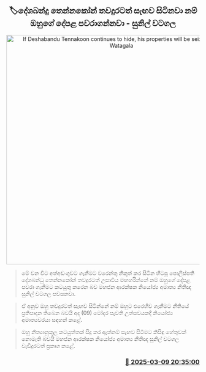<p align='center'><b><h2 align='center' title='If Deshabandu Tennakoon continues to hide, his properties will be seized - Sunil Watagala'>🏷දේශබන්දු තෙන්නකෝන් තවදුරටත් සැඟව සිටිනවා නම් ඔහුගේ දේපළ පවරාගන්නවා - සුනිල් වටගල</h2></b></p>
<p align='center'><img src='https://helakuru.sgp1.cdn.digitaloceanspaces.com/esana/images/lib/deshabandu-tennakoon-yi.jpg' width='600' alt='If Deshabandu Tennakoon continues to hide, his properties will be seized - Sunil Watagala'></p>

> මේ වන විට අත්අඩංගුවට ගැනීමට වරෙන්තු නිකුත් කර සිටින හිටපු පොලිස්පති දේශබන්ධු තෙන්නකෝන් තවදුරටත් උසාවිය මඟහරින්නේ නම් ඔහුගේ දේපළ පවරා ගැනීමට කටයුතු කරෙන බව මහජන ආරක්ෂක නියෝජ්‍ය අමාත්‍ය නීතීඥ සුනිල් වටගල පවසනවා.

> ඒ අනුව ඔහු තවදුරටත් සැඟව සිටින්නේ නම් ඔහුට එරෙහිව ගැනීම​ට නීතියේ ප්‍රතිපාදන තිබෙන බවයි අද (09) මෝදර පැවති උත්සවයකදී නියෝජ්‍ය අමාත්‍යවරයා සඳහන් කළේ.

> ඔහු නීත්‍යානූකූල කටයුත්තක් සිදු කර ඇත්නම් සැඟව සිටීමට කිසිඳු හේතුවක් නොමැති බවයි මහජන ආරක්ෂක නියෝජ්‍ය අමාත්‍ය නීතීඥ සුනිල් වටගල වැඩිදුරටත් ප්‍රකාශ කළේ.



<h3 align='right'><a href='https://www.helakuru.lk/esana/p/108173/'>📅 2025-03-09 20:35:00</a></h3>
